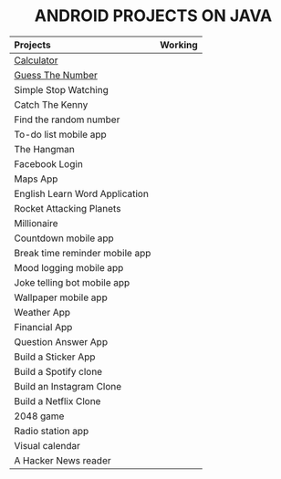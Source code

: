 <h1 align="center">
     ANDROID PROJECTS ON JAVA
</h1>

| Projects | Working |
| :---  | :---:  |
| [Calculator](https://github.com/Yakupacs/Android-Projects/tree/main/Calculator)  | <img width=13px src="https://icon-library.com/images/completed-icon/completed-icon-6.jpg"> |
| [Guess The Number](https://github.com/Yakupacs/Android-Projects/tree/main/Guess%20The%20Number) | <img width=13px src="https://icon-library.com/images/completed-icon/completed-icon-6.jpg"> |
| Simple Stop Watching  | <img width=13px src="https://cdn-icons-png.flaticon.com/512/71/71397.png"> |
| Catch The Kenny  | <img width=13px src="https://cdn-icons-png.flaticon.com/512/71/71397.png"> |
| Find the random number  | <img width=13px src="https://cdn-icons-png.flaticon.com/512/71/71397.png"> |
| To-do list mobile app  | <img width=13px src="https://cdn-icons-png.flaticon.com/512/71/71397.png"> |
| The Hangman  | <img width=13px src="https://cdn-icons-png.flaticon.com/512/71/71397.png"> |
| Facebook Login  | <img width=13px src="https://cdn-icons-png.flaticon.com/512/71/71397.png"> |
| Maps App  | <img width=13px src="https://cdn-icons-png.flaticon.com/512/71/71397.png"> |
| English Learn Word Application  | <img width=13px src="https://cdn-icons-png.flaticon.com/512/71/71397.png"> |
| Rocket Attacking Planets  | <img width=13px src="https://cdn-icons-png.flaticon.com/512/71/71397.png"> |
| Millionaire  | <img width=13px src="https://cdn-icons-png.flaticon.com/512/71/71397.png"> |
| Countdown mobile app  | <img width=13px src="https://cdn-icons-png.flaticon.com/512/71/71397.png"> |
| Break time reminder mobile app  | <img width=13px src="https://cdn-icons-png.flaticon.com/512/71/71397.png"> |
| Mood logging mobile app  | <img width=13px src="https://cdn-icons-png.flaticon.com/512/71/71397.png"> |
| Joke telling bot mobile app  | <img width=13px src="https://cdn-icons-png.flaticon.com/512/71/71397.png"> |
| Wallpaper mobile app  | <img width=13px src="https://cdn-icons-png.flaticon.com/512/71/71397.png"> |
| Weather App  | <img width=13px src="https://cdn-icons-png.flaticon.com/512/71/71397.png"> |
| Financial App  | <img width=13px src="https://cdn-icons-png.flaticon.com/512/71/71397.png"> |
| Question Answer App  | <img width=13px src="https://cdn-icons-png.flaticon.com/512/71/71397.png"> |
| Build a Sticker App  | <img width=13px src="https://cdn-icons-png.flaticon.com/512/71/71397.png"> |
| Build a Spotify clone  | <img width=13px src="https://cdn-icons-png.flaticon.com/512/71/71397.png"> |
| Build an Instagram Clone  | <img width=13px src="https://cdn-icons-png.flaticon.com/512/71/71397.png"> |
| Build a Netflix Clone  | <img width=13px src="https://cdn-icons-png.flaticon.com/512/71/71397.png"> |
| 2048 game  | <img width=13px src="https://cdn-icons-png.flaticon.com/512/71/71397.png"> |
| Radio station app  | <img width=13px src="https://cdn-icons-png.flaticon.com/512/71/71397.png"> |
| Visual calendar  | <img width=13px src="https://cdn-icons-png.flaticon.com/512/71/71397.png"> |
| A Hacker News reader  | <img width=13px src="https://cdn-icons-png.flaticon.com/512/71/71397.png"> |
